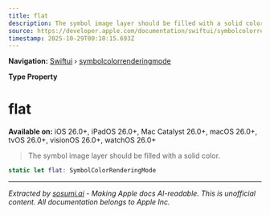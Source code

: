 ```yaml
---
title: flat
description: The symbol image layer should be filled with a solid color.
source: https://developer.apple.com/documentation/swiftui/symbolcolorrenderingmode/flat
timestamp: 2025-10-29T00:10:15.693Z
---
```


**Navigation:** [Swiftui](/documentation/swiftui) › [symbolcolorrenderingmode](/documentation/swiftui/symbolcolorrenderingmode)

**Type Property**

# flat

**Available on:** iOS 26.0+, iPadOS 26.0+, Mac Catalyst 26.0+, macOS 26.0+, tvOS 26.0+, visionOS 26.0+, watchOS 26.0+

> The symbol image layer should be filled with a solid color.

```swift
static let flat: SymbolColorRenderingMode
```

---

*Extracted by [sosumi.ai](https://sosumi.ai) - Making Apple docs AI-readable.*
*This is unofficial content. All documentation belongs to Apple Inc.*
